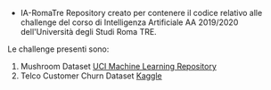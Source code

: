 + IA-RomaTre
Repository creato per contenere il codice relativo alle challenge del corso di Intelligenza Artificiale AA 2019/2020 dell'Università degli Studi Roma TRE.

Le challenge presenti sono:
  1. Mushroom Dataset [UCI Machine Learning Repository](https://archive.ics.uci.edu/ml/datasets/mushroom)
  2. Telco Customer Churn Dataset [Kaggle](https://www.kaggle.com/blastchar/telco-customer-churn)
